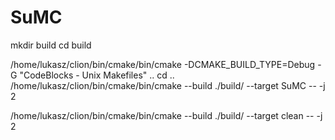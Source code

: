 # SuMC

mkdir build
cd build

/home/lukasz/clion/bin/cmake/bin/cmake -DCMAKE_BUILD_TYPE=Debug -G "CodeBlocks - Unix Makefiles" ..
cd ..
/home/lukasz/clion/bin/cmake/bin/cmake --build ./build/ --target SuMC -- -j 2 


/home/lukasz/clion/bin/cmake/bin/cmake --build ./build/ --target clean -- -j 2
